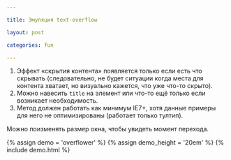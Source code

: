 ```yaml
---

title: Эмуляция text-overflow

layout: post

categories: fun

---
```


1. Эффект «скрытия контента» появляется только если есть что скрывать (следовательно, не будет ситуации когда места для контента хватает, но визуально кажется, что уже что-то скрыто).
2. Можно навесить `title` на элемент или что-то ещё только если возникает необходимость.
3. Метод должен работать как минимум IE7+, хотя данные примеры для него не оптимизированы (работает только тултип).

Можно поизменять размер окна, чтобы увидеть момент перехода.

{% assign demo = 'overflower' %}
{% assign demo_height = '20em' %}
{% include demo.html %}
